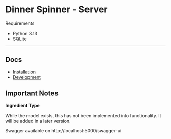 # Dinner Spinner - Server

Requirements
- Python 3.13
- SQLite

---

## Docs

- [Installation](../docs/server/installation.md)
- [Development](../docs/server/development.md)

## Important Notes

**Ingredient Type**

While the model exists, this has not been implemented into functionality.
It will be added in a later version.


Swagger available on http://localhost:5000/swagger-ui

